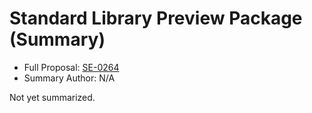 # Standard Library Preview Package (Summary)

* Full Proposal: [SE-0264](https://github.com/apple/swift-evolution/blob/main/proposals/0264-stdlib-preview-package.md)
* Summary Author: N/A

Not yet summarized.
